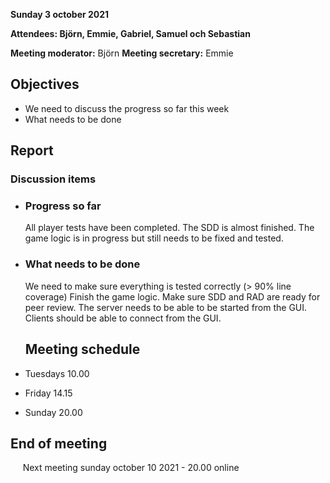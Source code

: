 **Sunday 3 october 2021**

**Attendees: Björn, Emmie, Gabriel, Samuel och Sebastian**

**Meeting moderator:** Björn
**Meeting secretary:** Emmie

## Objectives
* We need to discuss the progress so far this week
* What needs to be done

## Report

### Discussion items
* ### **Progress so far**
  All player tests have been completed.
  The SDD is almost finished.
  The game logic is in progress but still needs to be fixed and tested.

* ### **What needs to be done**
  We need to make sure everything is tested correctly (> 90% line coverage)
  Finish the game logic. 
  Make sure SDD and RAD are ready for peer review. 
  The server needs to be able to be started from the GUI.
  Clients should be able to connect from the GUI.

  ## Meeting schedule
* Tuesdays 10.00
* Friday 14.15
* Sunday 20.00

## End of meeting
&nbsp; &nbsp; &nbsp;Next meeting sunday october 10 2021 - 20.00 online


